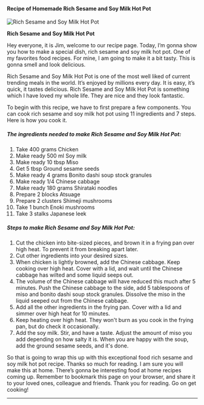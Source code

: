             

#### Recipe of Homemade Rich Sesame and Soy Milk Hot Pot

![Rich Sesame and Soy Milk Hot Pot](https://img-global.cpcdn.com/recipes/4703794320375808/751x532cq70/rich-sesame-and-soy-milk-hot-pot-recipe-main-photo.jpg)

**Rich Sesame and Soy Milk Hot Pot**

Hey everyone, it is Jim, welcome to our recipe page. Today, I’m gonna show you how to make a special dish, rich sesame and soy milk hot pot. One of my favorites food recipes. For mine, I am going to make it a bit tasty. This is gonna smell and look delicious.

Rich Sesame and Soy Milk Hot Pot is one of the most well liked of current trending meals in the world. It’s enjoyed by millions every day. It is easy, it’s quick, it tastes delicious. Rich Sesame and Soy Milk Hot Pot is something which I have loved my whole life. They are nice and they look fantastic.

To begin with this recipe, we have to first prepare a few components. You can cook rich sesame and soy milk hot pot using 11 ingredients and 7 steps. Here is how you cook it.

##### The ingredients needed to make Rich Sesame and Soy Milk Hot Pot:

1.  Take 400 grams Chicken
2.  Make ready 500 ml Soy milk
3.  Make ready 10 tbsp Miso
4.  Get 5 tbsp Ground sesame seeds
5.  Make ready 4 grams Bonito dashi soup stock granules
6.  Make ready 1/4 Chinese cabbage
7.  Make ready 180 grams Shirataki noodles
8.  Prepare 2 blocks Atsuage
9.  Prepare 2 clusters Shimeji mushrooms
10.  Take 1 bunch Enoki mushrooms
11.  Take 3 stalks Japanese leek

##### Steps to make Rich Sesame and Soy Milk Hot Pot:

1.  Cut the chicken into bite-sized pieces, and brown it in a frying pan over high heat. To prevent it from breaking apart later.
2.  Cut other ingredients into your desired sizes.
3.  When chicken is lightly browned, add the Chinese cabbage. Keep cooking over high heat. Cover with a lid, and wait until the Chinese cabbage has wilted and some liquid seeps out.
4.  The volume of the Chinese cabbage will have reduced this much after 5 minutes. Push the Chinese cabbage to the side, add 5 tablespoons of miso and bonito dashi soup stock granules. Dissolve the miso in the liquid seeped out from the Chinese cabbage.
5.  Add all the other ingredients in the frying pan. Cover with a lid and simmer over high heat for 10 minutes.
6.  Keep heating over high heat. They won't burn as you cook in the frying pan, but do check it occasionally.
7.  Add the soy milk. Stir, and have a taste. Adjust the amount of miso you add depending on how salty it is. When you are happy with the soup, add the ground sesame seeds, and it's done.

So that is going to wrap this up with this exceptional food rich sesame and soy milk hot pot recipe. Thanks so much for reading. I am sure you will make this at home. There’s gonna be interesting food at home recipes coming up. Remember to bookmark this page on your browser, and share it to your loved ones, colleague and friends. Thank you for reading. Go on get cooking!

* * *